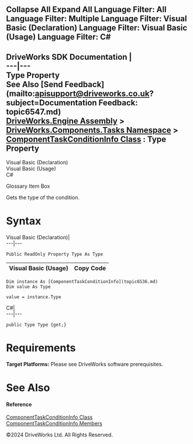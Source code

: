        

 Collapse All Expand All  Language Filter: All  Language Filter: Multiple  Language Filter: Visual Basic (Declaration) Language Filter: Visual Basic (Usage) Language Filter: C#  
---  
DriveWorks SDK Documentation  |   
---|---  
Type Property   
See Also [Send Feedback](mailto:apisupport@driveworks.co.uk?subject=Documentation Feedback: topic6547.md)  
[DriveWorks.Engine Assembly](topic2156.md) > [DriveWorks.Components.Tasks Namespace](topic6391.md) > [ComponentTaskConditionInfo Class](topic6536.md) : Type Property  
---  
  
Visual Basic (Declaration)    
Visual Basic (Usage)    
C# 

Glossary Item Box

Gets the type of the condition. 

# Syntax

Visual Basic (Declaration)|   
---|---  
      
    
    Public ReadOnly Property Type As Type  
  
Visual Basic (Usage)| Copy Code  
---|---  
      
    
    Dim instance As [ComponentTaskConditionInfo](topic6536.md)
    Dim value As Type
     
    value = instance.Type  
  
C#|   
---|---  
      
    
    public Type Type {get;}  
  
# Requirements

**Target Platforms:** Please see DriveWorks software prerequisites.

# See Also

#### Reference

[ComponentTaskConditionInfo Class](topic6536.md)   
[ComponentTaskConditionInfo Members](topic6537.md)

©2024 DriveWorks Ltd. All Rights Reserved.
